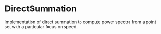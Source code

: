 # DirectSummation
Implementation of direct summation to compute power spectra from a point set with a particular focus on speed.
